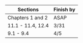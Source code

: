 | Sections | Finish by | 
|----------|-----------|
| Chapters 1 and 2 | ASAP | 
|11.1 - 11.4, 12.4 | 3/31 |
|9.1 - 9.4 | 4/5 | 

